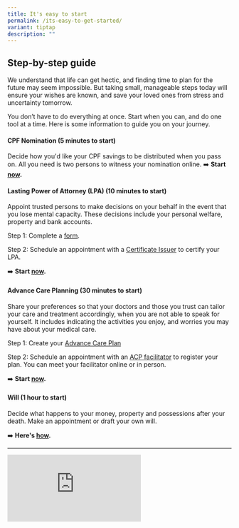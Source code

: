 ```yaml
---
title: It's easy to start
permalink: /its-easy-to-get-started/
variant: tiptap
description: ""
---
```

<h2>Step-by-step guide</h2>
<p>We understand that life can get hectic, and finding time to plan for the
future may seem impossible. But taking small, manageable steps today will
ensure your wishes are known, and save your loved ones from stress and
uncertainty tomorrow.</p>
<p>You don’t have to do everything at once. Start when you can, and do one
tool at a time. Here is some information to guide you on your journey.</p>
<h4><strong>CPF Nomination (5 minutes to start)</strong></h4>
<p>Decide how you'd like your CPF savings to be distributed when you pass
on. All you need is two persons to witness your nomination online. ➡️ <strong>Start <a href="https://www.cpf.gov.sg/member/account-services/providing-for-your-loved-ones/making-a-cpf-nomination" rel="noopener nofollow" target="_blank">now</a>.</strong>
</p>
<h4><strong>Lasting Power of Attorney (LPA) (10 minutes to start)</strong></h4>
<p>Appoint trusted persons to make decisions on your behalf in the event
that you lose mental capacity. These decisions include your personal welfare,
property and bank accounts.</p>
<p>Step 1: Complete a <a href="https://mylegacy.life.gov.sg/find-a-service/lpa/" rel="noopener nofollow" target="_blank">form</a>.</p>
<p>Step 2: Schedule an appointment with a <a href="https://go.gov.sg/lpa-ci" rel="noopener nofollow" target="_blank">Certificate Issuer</a> to certify your LPA.</p>
<p>➡️ <strong>Start <a href="https://mylegacy.life.gov.sg/find-a-service/lpa/" rel="noopener nofollow" target="_blank">now</a>.</strong>
</p>
<h4><strong>Advance Care Planning (30 minutes to start)</strong></h4>
<p>Share your preferences so that your doctors and those you trust can tailor
your care and treatment accordingly, when you are not able to speak for
yourself. It includes indicating the activities you enjoy, and worries
you may have about your medical care.</p>
<p>Step 1: Create your <a href="https://mylegacy.life.gov.sg/find-a-service/acp/" rel="noopener nofollow" target="_blank">Advance Care Plan</a>
</p>
<p>Step 2: Schedule an appointment with an <a href="https://mylegacy.life.gov.sg/find-a-service/find-advance-care-plan-facilitator/" rel="noopener nofollow" target="_blank">ACP facilitator</a> to
register your plan. You can meet your facilitator online or in person.</p>
<p>➡️ <strong>Start <a href="https://mylegacy.life.gov.sg/find-a-service/acp/" rel="noopener nofollow" target="_blank">now</a>.</strong>
</p>
<h4><strong>Will (1 hour to start)</strong></h4>
<p>Decide what happens to your money, property and possessions after your
death. Make an appointment or draft your own will.</p>
<p>➡️ <strong>Here's <a href="https://mylegacy.life.gov.sg/end-of-life-planning/write-a-will/" rel="noopener nofollow" target="_blank">how</a>.</strong>
</p>
<hr>
<p></p>
<div class="iframe-wrapper">
<iframe allowfullscreen="true" frameborder="0" src="https://www.youtube.com/embed/HEotqRxSCbc?rel=0"></iframe>
</div>
<p></p>
<p></p>
<p></p>
<p></p>
<p></p>